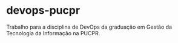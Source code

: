 # devops-pucpr
 Trabalho para a disciplina de DevOps da graduação em Gestão da Tecnologia da Informação na PUCPR.
